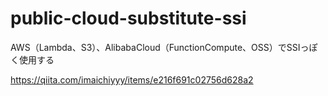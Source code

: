 # public-cloud-substitute-ssi
AWS（Lambda、S3）、AlibabaCloud（FunctionCompute、OSS）でSSIっぽく使用する

https://qiita.com/imaichiyyy/items/e216f691c02756d628a2
